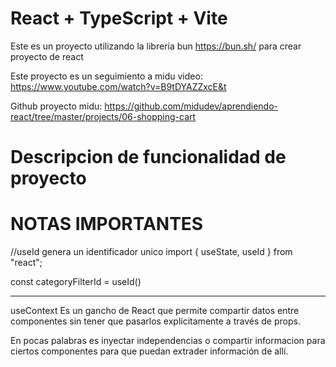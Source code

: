 # React + TypeScript + Vite
Este es un proyecto utilizando la libreria bun https://bun.sh/ para crear proyecto de react

Este proyecto es un seguimiento a midu video: https://www.youtube.com/watch?v=B9tDYAZZxcE&t

Github proyecto midu: https://github.com/midudev/aprendiendo-react/tree/master/projects/06-shopping-cart

# Descripcion de funcionalidad de proyecto


# NOTAS IMPORTANTES
//useId genera un identificador unico
import { useState, useId } from "react";

const categoryFilterId = useId()

--------

useContext
Es un gancho de React que permite compartir datos entre componentes sin tener que pasarlos explícitamente a través de props.

En pocas palabras es inyectar independencias o compartir informacion para ciertos componentes para que puedan extrader información de allí.